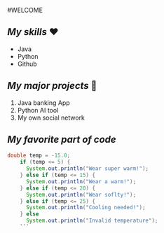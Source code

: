 #WELCOME

## *My skills* ❤️
- Java
- Python
- Github

## *My major projects* 💼
1. Java banking App
2. Python AI tool
3. My own social network
   
## *My favorite part of code*
```java
double temp = -15.0;
    if (temp <= 5) {
      System.out.println("Wear super warm!");
    } else if (temp <= 15) {
      System.out.println("Wear a warm!");
    } else if (temp <= 20) {
      System.out.println("Wear soflty!");
    } else if (temp <= 25) {
      System.out.println("Cooling needed!");
    } else
      System.out.println("Invalid temperature");
    ```

